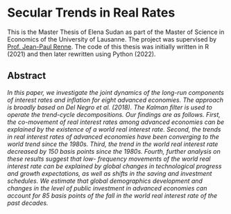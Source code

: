 # Secular Trends in Real Rates
This is the Master Thesis of Elena Sudan as part of the Master of Science in Economics of the University of Lausanne.
The project was supervised by [Prof. Jean-Paul Renne](https://sites.google.com/site/jeanpaulrenne/home?pli=1).
The code of this thesis was initially written in R (2021) and then later rewritten using Python (2022).

## Abstract
_In this paper, we investigate the joint dynamics of the long-run components of interest rates and inflation for eight advanced economies. The approach is broadly based on Del Negro et al. (2018). The Kalman filter is used to operate the trend-cycle decompositions. Our findings are as follows. First, the co-movement of real interest rates among advanced economies can be explained by the existence of a world real interest rate. Second, the trends in real interest rates of advanced economies have been converging to the world trend since the 1980s. Third, the trend in the world real interest rate decreased by 150 basis points since the 1980s. Fourth, further analysis on these results suggest that low- frequency movements of the world real interest rate can be explained by global changes in technological progress and growth expectations, as well as shifts in the saving and investment schedules. We estimate that global demographics development and changes in the level of public investment in advanced economies can account for 85 basis points of the fall in the world real interest rate of the past decades._
